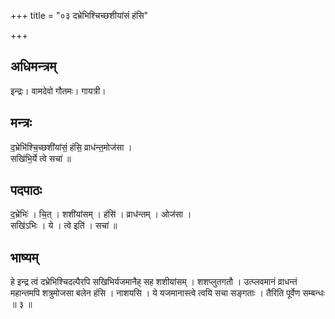 +++
title = "०३ दभ्रेभिश्चिच्छशीयांसं हंसि"

+++
## अधिमन्त्रम्
इन्द्रः। वामदेवो गौतमः। गायत्री।

## मन्त्रः
द॒भ्रेभि॑श्चि॒च्छशी॑यांसं॒ हंसि॒ व्राध॑न्त॒मोज॑सा ।  
सखि॑भि॒र्ये त्वे सचा॑ ॥

## पदपाठः
द॒भ्रेभिः॑ । चि॒त् । शशी॑यांसम् । हंसि॑ । व्राध॑न्तम् । ओज॑सा ।  
सखि॑ऽभिः । ये । त्वे इति॑ । सचा॑ ॥

## भाष्यम्
हे इन्द्र त्वं दभ्रेभिश्चिदल्पैरपि सखिभिर्यजमानैह् सह शशीयांसम् । शशप्लुतगतौ । उत्प्लवमानं व्राधन्तं महान्तमपि शत्रुमोजसा बलेन हंसि । नाशयसि । ये यजमानास्त्वे त्वयि सचा सङ्गताः । तैरिति पूर्वेण सम्बन्धः ॥ ३ ॥